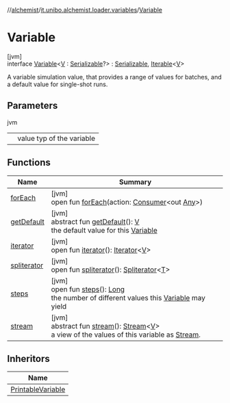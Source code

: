//[alchemist](../../../index.md)/[it.unibo.alchemist.loader.variables](../index.md)/[Variable](index.md)

# Variable

[jvm]\
interface [Variable](index.md)<[V](index.md) : [Serializable](https://docs.oracle.com/javase/8/docs/api/java/io/Serializable.html)?> : [Serializable](https://docs.oracle.com/javase/8/docs/api/java/io/Serializable.html), [Iterable](https://docs.oracle.com/javase/8/docs/api/java/lang/Iterable.html)<[V](../-printable-variable/index.md)> 

A variable simulation value, that provides a range of values for batches, and a default value for single-shot runs.

## Parameters

jvm

| | |
|---|---|
| <V> | value typ of the variable |

## Functions

| Name | Summary |
|---|---|
| [forEach](../../it.unibo.alchemist.expressions.implementations/-list-tree-node/index.md#-655675525%2FFunctions%2F-267951372) | [jvm]<br>open fun [forEach](../../it.unibo.alchemist.expressions.implementations/-list-tree-node/index.md#-655675525%2FFunctions%2F-267951372)(action: [Consumer](https://docs.oracle.com/javase/8/docs/api/java/util/function/Consumer.html)<out [Any](https://kotlinlang.org/api/latest/jvm/stdlib/kotlin/-any/index.html)>) |
| [getDefault](get-default.md) | [jvm]<br>abstract fun [getDefault](get-default.md)(): [V](../-printable-variable/index.md)<br>the default value for this [Variable](index.md) |
| [iterator](iterator.md) | [jvm]<br>open fun [iterator](iterator.md)(): [Iterator](https://docs.oracle.com/javase/8/docs/api/java/util/Iterator.html)<[V](../-printable-variable/index.md)> |
| [spliterator](../../it.unibo.alchemist.expressions.implementations/-list-tree-node/index.md#-677603448%2FFunctions%2F-267951372) | [jvm]<br>open fun [spliterator](../../it.unibo.alchemist.expressions.implementations/-list-tree-node/index.md#-677603448%2FFunctions%2F-267951372)(): [Spliterator](https://docs.oracle.com/javase/8/docs/api/java/util/Spliterator.html)<[T](../../it.unibo.alchemist.loader/-loader/get-default.md)> |
| [steps](steps.md) | [jvm]<br>open fun [steps](steps.md)(): [Long](https://kotlinlang.org/api/latest/jvm/stdlib/kotlin/-long/index.html)<br>the number of different values this [Variable](index.md) may yield |
| [stream](stream.md) | [jvm]<br>abstract fun [stream](stream.md)(): [Stream](https://docs.oracle.com/javase/8/docs/api/java/util/stream/Stream.html)<[V](../-printable-variable/index.md)><br>a view of the values of this variable as [Stream](https://docs.oracle.com/javase/8/docs/api/java/util/stream/Stream.html). |

## Inheritors

| Name |
|---|
| [PrintableVariable](../-printable-variable/index.md) |
